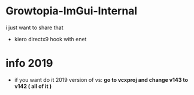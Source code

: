 # Growtopia-ImGui-Internal
i just want to share that

- kiero directx9 hook with enet

# info 2019
- if you want do it 2019 version of vs:
**go to vcxproj and change v143 to v142 ( all of it )**
